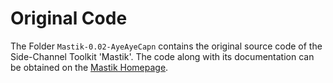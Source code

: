 # Original Code
The Folder `Mastik-0.02-AyeAyeCapn` contains the original source code of the Side-Channel Toolkit 'Mastik'. The code along with its documentation can be obtained on the [Mastik Homepage](https://cs.adelaide.edu.au/~yval/Mastik/).